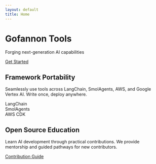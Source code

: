 ```yaml
---  
layout: default  
title: Home
---  
```


<div class="hero bg-primary text-white py-5">  
    <div class="container text-center">  
        <h1 class="display-4">Gofannon Tools</h1>  
        <p class="lead">Forging next-generation AI capabilities</p>  
        <a href="/docs" class="btn btn-light btn-lg">Get Started</a>  
    </div>  
</div>  

<div class="container my-5">  
    <div class="row">  
        <div class="col-md-6">  
            <h2>Framework Portability</h2>  
            <p>Seamlessly use tools across LangChain, SmolAgents, AWS, and Google Vertex AI. Write once, deploy anywhere.</p>  
            <div class="badge bg-secondary">LangChain</div>  
            <div class="badge bg-secondary">SmolAgents</div>  
            <div class="badge bg-secondary">AWS CDK</div>  
        </div>  
        <div class="col-md-6">  
            <h2>Open Source Education</h2>  
            <p>Learn AI development through practical contributions. We provide mentorship and guided pathways for new contributors.</p>  
            <a href="/how-tos" class="btn btn-outline-primary">Contribution Guide</a>  
        </div>  
    </div>  
</div>  
